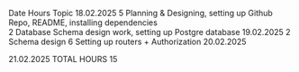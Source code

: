 Date            Hours    Topic
18.02.2025      5        Planning & Designing, setting up Github Repo, README, installing dependencies              
                2        Database Schema design work, setting up Postgre database
19.02.2025      2        Schema design
                6        Setting up routers + Authorization
20.02.2025      

21.02.2025
TOTAL HOURS     15